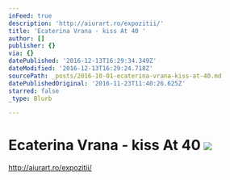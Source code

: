 ```yaml
---
inFeed: true
description: 'http://aiurart.ro/expozitii/'
title: 'Ecaterina Vrana - kiss At 40 '
author: []
publisher: {}
via: {}
datePublished: '2016-12-13T16:29:34.349Z'
dateModified: '2016-12-13T16:29:24.718Z'
sourcePath: _posts/2016-10-01-ecaterina-vrana-kiss-at-40.md
datePublishedOriginal: '2016-11-23T11:40:26.625Z'
starred: false
_type: Blurb

---
```

# Ecaterina Vrana - kiss At 40 ![](https://the-grid-user-content.s3-us-west-2.amazonaws.com/ef4caa43-8098-4b51-b092-4936dba4cece.jpg)

http://aiurart.ro/expozitii/